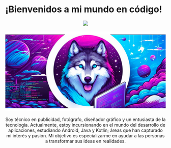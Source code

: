 # ¡Bienvenidos a mi mundo en código!                  
 <div id="header" align="center">
 <img src="https://media.giphy.com/media/8BvvmHdZ9fR7xjuPWg/giphy.gif" width="100"/> 
 </div>

 ![banner de lobo](banner.png)
 
 <div id="header" align="center"> Soy técnico en publicidad, fotógrafo, diseñador gráfico y un entusiasta de la tecnología. Actualmente, estoy incursionando en el mundo del desarrollo de aplicaciones, estudiando Android, Java y Kotlin; áreas que han capturado mi interés y pasión. Mi objetivo es especializarme en ayudar a las personas a transformar sus ideas en realidades.
  </div>


